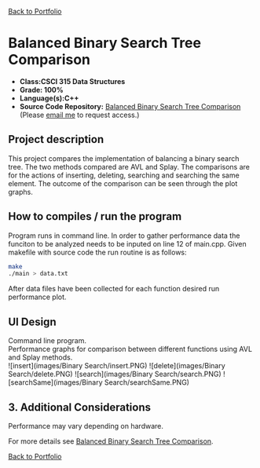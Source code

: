 [Back to Portfolio](./)

Balanced Binary Search Tree Comparison
===============

-   **Class:CSCI 315 Data Structures** 
-   **Grade: 100%**
-   **Language(s):C++**
-   **Source Code Repository:** [Balanced Binary Search Tree Comparison](https://github.com/Kaigan90/Binary-Tree-Balance-Performance)  
    (Please [email me](mailto:jwood11190@gmail.com?subject=GitHub%20Access) to request access.)

## Project description
This project compares the implementation of balancing a binary search tree.  The two methods compared are AVL and Splay.  The comparisons are for the actions of inserting, deleting, searching and searching the same element.  The outcome of the comparison can be seen through the plot graphs. 

## How to compiles / run the program

Program runs in command line.  In order to gather performance data the funciton to be analyzed needs to be inputed on line 12 of main.cpp.  Given makefile with source code the run routine is as follows:
```bash
make
./main > data.txt
```
After data files have been collected for each function desired run performance plot.

## UI Design

Command line program.<br/>
Performance graphs for comparison between different functions using AVL and Splay methods.<br/>
![insert](images/Binary Search/insert.PNG)
![delete](images/Binary Search/delete.PNG)
![search](images/Binary Search/search.PNG)
![searchSame](images/Binary Search/searchSame.PNG)


## 3. Additional Considerations
Performance may vary depending on hardware.

For more details see [Balanced Binary Search Tree Comparison](https://github.com/Kaigan90/Binary-Tree-Balance-Performance).

[Back to Portfolio](./)
